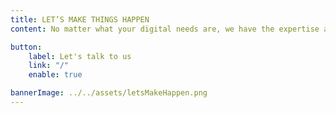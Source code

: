```yaml
---
title: LET’S MAKE THINGS HAPPEN
content: No matter what your digital needs are, we have the expertise and experience to help you succeed. Explore our services and portfolio to see how we can help you elevate your digital presence. And when you're ready, contact us to schedule a consultation with our team.

button:
    label: Let's talk to us 
    link: "/"
    enable: true

bannerImage: ../../assets/letsMakeHappen.png
---
```

